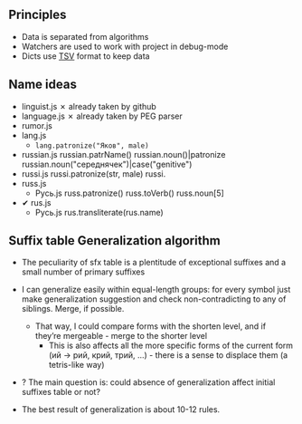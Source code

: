 ## Principles

* Data is separated from algorithms
* Watchers are used to work with project in debug-mode
* Dicts use [TSV](http://en.wikipedia.org/wiki/Tab-separated_values) format to keep data

## Name ideas

* linguist.js
	✗ already taken by github
* language.js
	✗ already taken by PEG parser 
* rumor.js
* lang.js
	* `lang.patronize("Яков", male)`
* russian.js
	russian.patrName()
	russian.noun()|patronize
	russian.noun("середнячек")|case("genitive")
* russi.js
	russi.patronize(str, male)
	russi.
* russ.js
	+ Русь.js
	russ.patronize()
	russ.toVerb()
	russ.noun[5]
* ✔ rus.js
	+ Русь.js
	rus.transliterate(rus.name)

## Suffix table Generalization algorithm

* The peculiarity of sfx table is a plentitude of exceptional suffixes and a small number of primary suffixes
* I can generalize easily within equal-length groups: for every symbol just make generalization suggestion and check non-contradicting to any of siblings. Merge, if possible.
	* That way, I could compare forms with the shorten level, and if they’re mergeable - merge to the shorter level
		* This is also affects all the more specific forms of the current form (ий → рий, крий, трий, ...) - there is a sense to displace them (a tetris-like way) 

* ? The main question is: could absence of generalization affect initial suffixes table or not?
* The best result of generalization is about 10-12 rules.